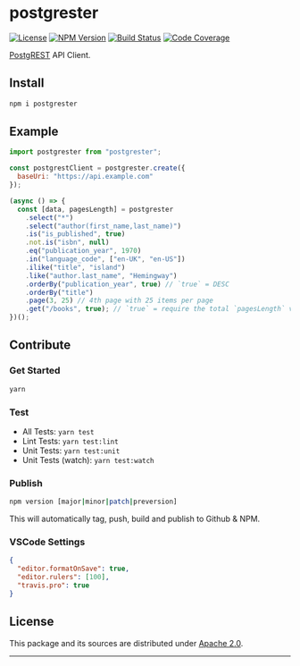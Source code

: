 # postgrester

[![License][img-license]][link-license]
[![NPM Version][img-npm]][link-npm]
[![Build Status][img-travis]][link-travis]
[![Code Coverage][img-coveralls]][link-coveralls]

[PostgREST][link-postgrest] API Client.

## Install

```bash
npm i postgrester
```

## Example

```js
import postgrester from "postgrester";

const postgrestClient = postgrester.create({
  baseUri: "https://api.example.com"
});

(async () => {
  const [data, pagesLength] = postgrester
    .select("*")
    .select("author(first_name,last_name)")
    .is("is_published", true)
    .not.is("isbn", null)
    .eq("publication_year", 1970)
    .in("language_code", ["en-UK", "en-US"])
    .ilike("title", "island")
    .like("author.last_name", "Hemingway")
    .orderBy("publication_year", true) // `true` = DESC
    .orderBy("title")
    .page(3, 25) // 4th page with 25 items per page
    .get("/books", true); // `true` = require the total `pagesLength` value to be calculated
})();
```

## Contribute

### Get Started

```bash
yarn
```

### Test

- All Tests: `yarn test`
- Lint Tests: `yarn test:lint`
- Unit Tests: `yarn test:unit`
- Unit Tests (watch): `yarn test:watch`

### Publish

```bash
npm version [major|minor|patch|preversion]
```

This will automatically tag, push, build and publish to Github & NPM.

### VSCode Settings

```json
{
  "editor.formatOnSave": true,
  "editor.rulers": [100],
  "travis.pro": true
}
```

## License

This package and its sources are distributed under [Apache 2.0][link-license].

---

[img-coveralls]: https://img.shields.io/coveralls/github/SocialGouv/postgrester/master?style=flat-square
[img-license]: https://img.shields.io/badge/License-Apache%202.0-blue?style=flat-square
[img-npm]: https://img.shields.io/npm/v/postgrester?style=flat-square
[img-travis]: https://img.shields.io/travis/com/SocialGouv/postgrester/master?style=flat-square
[link-coveralls]: https://coveralls.io/github/SocialGouv/postgrester
[link-license]: https://github.com/SocialGouv/postgrester/blob/master/LICENSE
[link-npm]: https://www.npmjs.com/package/postgrester
[link-postgrest]: http://postgrest.org
[link-travis]: https://travis-ci.com/SocialGouv/postgrester
